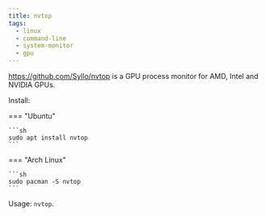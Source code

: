 ```yaml
---
title: nvtop
tags:
  - linux
  - command-line
  - system-monitor
  - gpu
---
```


https://github.com/Syllo/nvtop is a GPU process monitor for AMD, Intel and NVIDIA GPUs.

Install:

=== "Ubuntu"

    ```sh
    sudo apt install nvtop
    ```

=== "Arch Linux"

    ```sh
    sudo pacman -S nvtop
    ```

Usage: `nvtop`.
